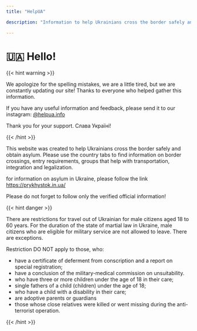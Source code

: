 ```yaml
---
title: "HelpUA"

description: "Information to help Ukrainians cross the border safely and obtain asylum."

---
```


# 🇺🇦 Hello!

{{< hint warning >}}


We apologize for the spelling mistakes, we are a little tired, but we are constantly updating our site! Thanks to everyone who helped gather this information.

If you have any useful information and feedback, please send it to our instagram: [@helpua.info](https://www.instagram.com/helpua.info/) 

Thank you for your support. Слава Україні!

{{< /hint >}}

This website was created to help Ukrainians cross the border safely and obtain asylum. Please use the country tabs to find information on border crossings, entry requirements, groups that help with transportation, integration and legalization. 
 
for information on asylum in Ukraine, please follow the link https://prykhystok.in.ua/ 
 
Please do not forget to follow only the verified official information!

{{< hint danger >}}

There are restrictions for travel out of Ukrainian for male citizens aged 18 to 60 years. For the duration of the state of martial law in Ukraine, male citizens who are eligible for military service are not allowed to leave. There are exceptions.

Restriction DO NOT apply to those, who:
- have a certificate of deferment from conscription and a report on special registration;
- have a conclusion of the military-medical commission on unsuitability.
- who have three or more children under the age of 18 in their care;
- single fathers of a child (children) under the age of 18;
- who have a child with a disability in their care;
- are adoptive parents or guardians
- those whose close relatives were killed or went missing during the anti-terrorist operation.

{{< /hint >}}